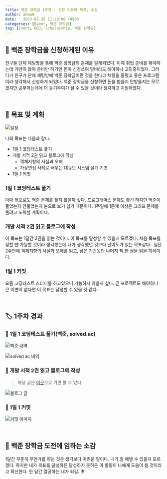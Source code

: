 ```yaml
---
title: 백준 장학금 1주차 - 신청 이유와 목표, 소감
author: ahma0
date:   2023-07-25 11:29:00 +0900
categories: [Event, 백준 장학금]
tag: [Event, BOJ, Scholarship, 백준 장학금]
---
```


## 🍭 백준 장학금을 신청하게된 이유

친구들 단체 채팅방을 통해 백준 장학금의 존재를 알게되었다. 이제 취업 준비를 해야하는데 가만히 앉아 준비만 하기엔 돈이 신경쓰여 알바라도 해야하나 고민중이었다. 그러다가 친구가 단체 채팅방에 백준 장학금이란 것을 한다고 채팅을 올렸고 좋은 프로그램이라 생각해서 신청하게 되었다. 백준 장학금을 신청하면 돈을 받을지 안받을지는 모르겠지만 공부하는데에 더 동기부여가 될 수 있을 것이라 생각하고 지원하였다.

<br>

## 📌 목표 및 계획

![일정](https://github.com/ahma0/ahma0.github.io/assets/84761609/b14345f1-249b-45e4-b039-a754d5dd3198)

나의 목표는 다음과 같다.

- 1일 1 코딩테스트 풀기
- 개발 서적 2권 읽고 블로그에 작성
    - 객체지향의 사실과 오해
    - 가상면접 사례로 배우는 대규모 시스템 설계 기초
- 1일 1 커밋

### 1일 1 코딩테스트 풀기

아마 앞으로도 백준 문제를 풀지 않을까 싶다. 프로그래머스 문제도 좋긴 하지만 백준이 풀었는지 안풀었는지 눈으로 보기 쉽기 때문이다. 1주일에 1문제 이상은 그래프 문제를 풀려고 노력할 계획이다.

### 개발 서적 2권 읽고 블로그에 작성

이 목표는 1달간 2권을 읽는 것이다. 이 목표를 달성할 수 있을지 모르겠다. 처음 목표를 정할 땐 가능할 것이라 생각했는데 내가 생각했던 것보다 난이도가 있는 목표같다.. 일단 2주안에 객체지향의 사실과 오해를 읽고, 남은 기간동안 나머지 책 한 권을 읽을 계획이다.

### 1일 1 커밋

요즘 코딩테스트 스터디를 하고있으니 가능하지 않을까 싶다. 곧 프로젝트도 해야하니 큰 이변이 없다면 이 목표는 달성할 수 있을 것 같다.

<br>

## 🏷️ 1주차 경과

### 📎 1일 1 코딩테스트 풀기(백준, solved.ac)

![백준 내역](https://github.com/ahma0/ahma0.github.io/assets/84761609/cb51cf95-cca3-46a0-9bc8-5deca0a7c778)

![solved ac 내역](https://github.com/ahma0/ahma0.github.io/assets/84761609/9dcdd1d6-c922-4853-9e8a-13047f34f959)

### 📎 개발 서적 2권 읽고 블로그에 작성

> 해당 글은 [이곳](https://ahma0.github.io/posts/Object-oriented-facts-and-misunderstandings-1/)으로 가면 볼 수 있다.

![블로그 글](https://github.com/ahma0/ahma0.github.io/assets/84761609/3f7ede3b-1b0a-4fb5-8c71-05980a94bd91)

### 📎 1일 1 커밋

![커밋 이미지](https://github.com/ahma0/ahma0.github.io/assets/84761609/93ff8933-8514-475a-a96a-7f967faf4453)

<br>

## 🎈 백준 장학금 도전에 임하는 소감

1달간 꾸준히 무언가를 하는 것은 생각보다 어려운 일이다. 내가 잘 해낼 수 있을지 모르겠다. 하지만 내가 목표를 달성하든 달성하지 못하든 이 활동이 나에게 도움이 될 것이라고 확신한다. 한 달간 열공하는 내가 되길..!!!!